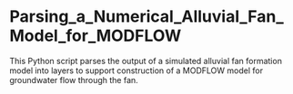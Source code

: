 # Parsing_a_Numerical_Alluvial_Fan_Model_for_MODFLOW
This Python script parses the output of a simulated alluvial fan formation model into layers to support construction of a MODFLOW model for groundwater flow through the fan.
